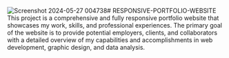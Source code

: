 ![Screenshot 2024-05-27 004738](https://github.com/payalsinha12/RESPONSIVE-PORTFOLIO-WEBSITE/assets/126937282/f9f2e3d7-ff70-4c14-abf7-600e376b8f36)# RESPONSIVE-PORTFOLIO-WEBSITE
This project is a comprehensive and fully responsive portfolio website that showcases my work, skills, and professional experiences. The primary goal of the website is to provide potential employers, clients, and collaborators with a detailed overview of my capabilities and accomplishments in web development, graphic design, and data analysis.
